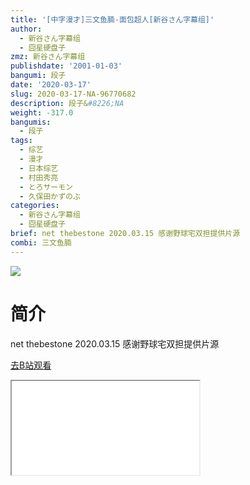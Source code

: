 ```yaml
---
title: '[中字漫才]三文鱼腩-面包超人[新谷さん字幕组]'
author:
  - 新谷さん字幕组
  - 囧星硬盘子
zmz: 新谷さん字幕组
publishdate: '2001-01-03'
bangumi: 段子
date: '2020-03-17'
slug: 2020-03-17-NA-96770682
description: 段子&#8226;NA
weight: -317.0
bangumis:
  - 段子
tags:
  - 综艺
  - 漫才
  - 日本综艺
  - 村田秀亮
  - とろサーモン
  - 久保田かずのぶ
categories:
  - 新谷さん字幕组
  - 囧星硬盘子
brief: net thebestone 2020.03.15 感谢野球宅双担提供片源
combi: 三文鱼腩
---
```

![](https://raw.githubusercontent.com/tcgriffith/owaraisite/master/static/tmpimg/92566472f792290b2e94c29b7d1e461410fcc0b8.jpg.480.jpg)
# 简介  
net
thebestone 2020.03.15
感谢野球宅双担提供片源  

[去B站观看](https://www.bilibili.com/video/av96770682/)
<div class ="resp-container"><iframe class="testiframe" src="//player.bilibili.com/player.html?aid=96770682"", scrolling="no", allowfullscreen="true" > </iframe></div> 
